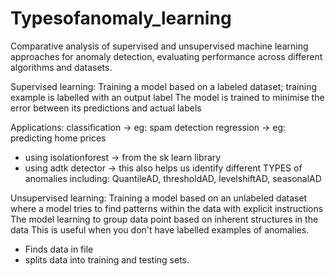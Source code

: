 # Typesofanomaly_learning
Comparative analysis of supervised and unsupervised machine learning approaches for anomaly detection, evaluating performance across different algorithms and datasets. 

Supervised learning: 
Training a model based on a labeled dataset; training example is labelled with an output label 
The model is trained to minimise the error between its predictions and actual labels 

Applications: 
classification -> eg: spam detection 
regression -> eg: predicting home prices 

- using isolationforest -> from the sk learn library
- using adtk detector -> this also helps us identify different TYPES of anomalies including: QuantileAD, thresholdAD, levelshiftAD, seasonalAD

Unsupervised learning: 
Training a model based on an unlabeled dataset where a model tries to find patterns within the data with explicit instructions 
The model learning to group data point based on inherent structures in the data 
This is useful when you don't have labelled examples of anomalies. 

- Finds data in file
- splits data into training and testing sets. 
